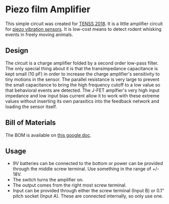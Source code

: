 # Piezo film Amplifier
This simple circuit was created for [TENSS 2018](http://www.tenss.ro/). It is a
little amplifier circuit for [piezo vibration
sensors](https://www.sparkfun.com/products/9196).  It is low-cost means to
detect rodent whisking events in freely moving animals.

## Design
The circuit is a charge amplifier folded by a second order low-pass filter. The
only special thing about it is that the transimpedance capacitance is kept
small (10 pF) in order to increase the charge amplifier's sensitivity to tiny
motions in the sensor. The parallel resistance is very large to prevent the
small capacitance to bring the high frequency cutoff to a low value so that
behavioral events are detected. The J-FET amplfier's very high input impedance
and low input bias current allow it to work with these extreme values without
inserting its own parasitics into the feedback network and loading the sensor
itself. 

## Bill of Materials
The BOM is available on [this google doc](https://docs.google.com/spreadsheets/d/1n-XtDbyPefXFcR3jt2YO9uInEOwsC4XHhL0OOs0oTnM/edit?usp=sharing).

## Usage
- 9V batteries can be connected to the bottom or power can be provided through
  the middle screw terminal. Use something in the range of +/- 18V. 
- The switch turns the amplifier on.
- The output comes from the right most screw terminal.
- Input can be provided through either the screw terminal (Input B) or 0.1"
  pitch socket (Input A). These are connected internally, so only use one.
